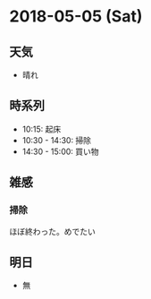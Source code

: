 # 2018-05-05 (Sat)

## 天気

- 晴れ

## 時系列

- 10:15: 起床
- 10:30 - 14:30: 掃除
- 14:30 - 15:00: 買い物

## 雑感

### 掃除

ほぼ終わった。めでたい

## 明日

- 無
